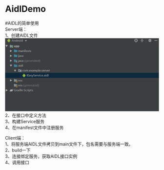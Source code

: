 # AidlDemo
#AIDL的简单使用  
Server端：  
  1、创建AIDL文件  
  ![AIDL文件位置](images/AIDL文件位置.png)
  2、在接口中定义方法  
  3、构建Service服务  
  4、在manifest文件中注册服务  
 
 Client端：  
  1、将服务端AIDL文件拷贝到main文件下，包名需要与服务端一致。  
  2、build一下  
  3、连接绑定服务，获取AIDL接口实例  
  4、调用接口  
